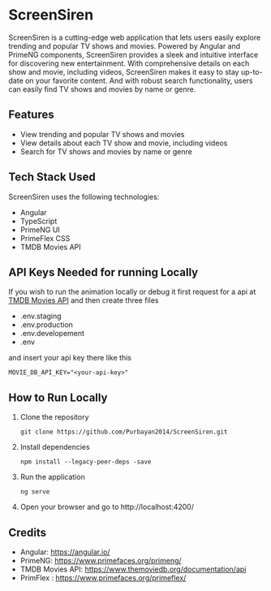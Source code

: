 # ScreenSiren

ScreenSiren is a cutting-edge web application that lets users easily explore trending and popular TV shows and movies. Powered by Angular and PrimeNG components, ScreenSiren provides a sleek and intuitive interface for discovering new entertainment. With comprehensive details on each show and movie, including videos, ScreenSiren makes it easy to stay up-to-date on your favorite content. And with robust search functionality, users can easily find TV shows and movies by name or genre.


## Features

- View trending and popular TV shows and movies
- View details about each TV show and movie, including videos
- Search for TV shows and movies by name or genre

## Tech Stack Used

ScreenSiren uses the following technologies:

- Angular
- TypeScript
- PrimeNG UI 
- PrimeFlex CSS
- TMDB Movies API

## API Keys Needed for running Locally 

If you wish to run the animation locally or debug it first request for a api at [TMDB Movies API](https://www.themoviedb.org/documentation/api) and then create three files

  - .env.staging
  - .env.production
  - .env.developement
  - .env
  
and insert your api key there like this 

`MOVIE_DB_API_KEY="<your-api-key>"`


## How to Run Locally

1. Clone the repository
  
   `git clone https://github.com/Purbayan2014/ScreenSiren.git`

2. Install dependencies
  
   `npm install --legacy-peer-deps -save`

3. Run the application

    `ng serve`

4. Open your browser and go to http://localhost:4200/

## Credits

- Angular: https://angular.io/
- PrimeNG: https://www.primefaces.org/primeng/
- TMDB Movies API: https://www.themoviedb.org/documentation/api
- PrimFlex : https://www.primefaces.org/primeflex/
